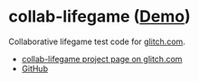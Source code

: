collab-lifegame ([Demo](https://collab-lifegame.glitch.me/))
======================
Collaborative lifegame test code for [glitch.com](https://glitch.com/).

- [collab-lifegame project page on glitch.com](https://glitch.com/edit/#!/collab-lifegame)
- [GitHub](https://github.com/abagames/collab-lifegame)
